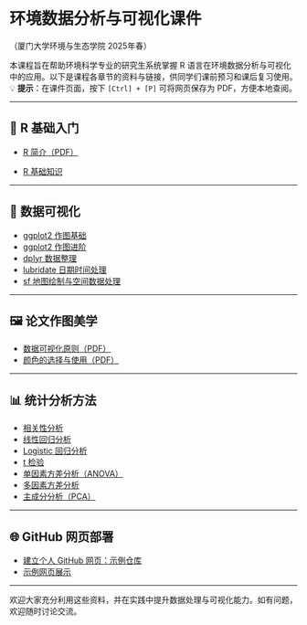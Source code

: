 # 环境数据分析与可视化课件  
（厦门大学环境与生态学院 2025年春）

本课程旨在帮助环境科学专业的研究生系统掌握 R 语言在环境数据分析与可视化中的应用。以下是课程各章节的资料与链接，供同学们课前预习和课后复习使用。  
💡 **提示**：在课件页面，按下 `[Ctrl] + [P]` 可将网页保存为 PDF，方便本地查阅。

---

## 📘 R 基础入门

- [R 简介（PDF）](https://tan-qiao-guo.github.io/environmental_data_analysis_and_visualization/1a.%20R_introduction.pdf)  

- [R 基础知识](https://tan-qiao-guo.github.io/environmental_data_analysis_and_visualization/1b_R_basics/1b_R_basics.html)

---

## 🎨 数据可视化

- [ggplot2 作图基础](https://tan-qiao-guo.github.io/environmental_data_analysis_and_visualization/2_ggplot_essentials/2_ggplot_essentials.html)  
- [ggplot2 作图进阶](https://tan-qiao-guo.github.io/environmental_data_analysis_and_visualization/3_ggplot_advanced/3_ggplot_advanced.html)  
- [dplyr 数据整理](https://tan-qiao-guo.github.io/environmental_data_analysis_and_visualization/4_dplyr_data_wrangling/4_dplyr_data_wrangling.html)  
- [lubridate 日期时间处理](https://tan-qiao-guo.github.io/environmental_data_analysis_and_visualization/5_lubridate_date_time_data/#1)  
- [sf 地图绘制与空间数据处理](https://tan-qiao-guo.github.io/environmental_data_analysis_and_visualization/6_sf_maps/#1)


---

## 🖼️ 论文作图美学

- [数据可视化原则（PDF）](https://tan-qiao-guo.github.io/environmental_data_analysis_and_visualization/7a.%20%E6%95%B0%E6%8D%AE%E5%8F%AF%E8%A7%86%E5%8C%96%E5%8E%9F%E5%88%99-2025.pdf)
- [颜色的选择与使用（PDF）](https://tan-qiao-guo.github.io/environmental_data_analysis_and_visualization/7b.%20%E9%A2%9C%E8%89%B2%E7%9A%84%E9%80%89%E6%8B%A9%E5%92%8C%E4%BD%BF%E7%94%A8-2025.pdf)

---

## 📊 统计分析方法

- [相关性分析](https://tan-qiao-guo.github.io/environmental_data_analysis_and_visualization/8_correlation_analysis/#1)
- [线性回归分析](https://tan-qiao-guo.github.io/environmental_data_analysis_and_visualization/9_multiple_linear_regression/#1)
- [Logistic 回归分析](https://tan-qiao-guo.github.io/environmental_data_analysis_and_visualization/10_logistic_regression/#1)
- [t 检验](https://tan-qiao-guo.github.io/environmental_data_analysis_and_visualization/11_t_test/#1)
- [单因素方差分析（ANOVA）](https://tan-qiao-guo.github.io/environmental_data_analysis_and_visualization/12_anova/#1)
- [多因素方差分析](https://tan-qiao-guo.github.io/environmental_data_analysis_and_visualization/13_two_way_anova/#1)
- [主成分分析（PCA）](https://tan-qiao-guo.github.io/environmental_data_analysis_and_visualization/14_pca/#1)

---

## 🌐 GitHub 网页部署

- [建立个人 GitHub 网页：示例仓库](https://github.com/tan-qiao-guo/environmental_data_analysis_and_visualization/20230616-example-page)  
- [示例网页展示](https://tan-qiao-guo.github.io/HeWY_2025_MPB/)

---

欢迎大家充分利用这些资料，并在实践中提升数据处理与可视化能力。如有问题，欢迎随时讨论交流。
